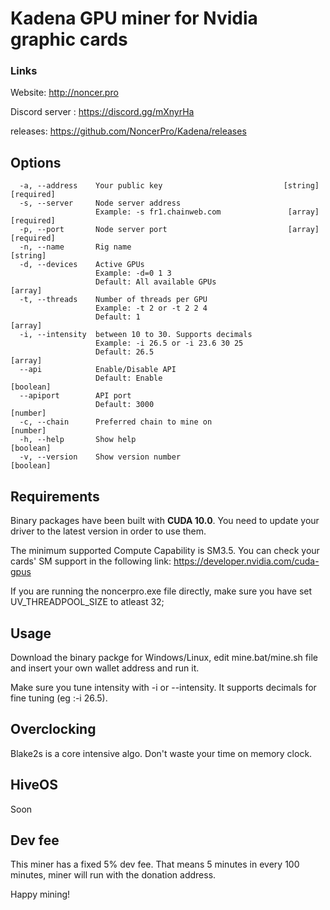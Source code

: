 # Kadena GPU miner for Nvidia graphic cards


### Links 

Website: http://noncer.pro

Discord server : https://discord.gg/mXnyrHa

releases: https://github.com/NoncerPro/Kadena/releases


Options
------------------------------------------
```Options:
  -a, --address    Your public key                           [string] [required]
  -s, --server     Node server address
                   Example: -s fr1.chainweb.com               [array] [required]
  -p, --port       Node server port                           [array] [required]
  -n, --name       Rig name                                             [string]
  -d, --devices    Active GPUs
                   Example: -d=0 1 3
                   Default: All available GPUs                           [array]
  -t, --threads    Number of threads per GPU
                   Example: -t 2 or -t 2 2 4
                   Default: 1                                            [array]
  -i, --intensity  between 10 to 30. Supports decimals
                   Example: -i 26.5 or -i 23.6 30 25
                   Default: 26.5                                         [array]
  --api            Enable/Disable API
                   Default: Enable                                     [boolean]
  --apiport        API port
                   Default: 3000                                        [number]                 
  -c, --chain      Preferred chain to mine on                           [number]
  -h, --help       Show help                                           [boolean]
  -v, --version    Show version number                                 [boolean]
```

Requirements
------------------------------------------
Binary packages have been built with **CUDA 10.0**. You need to update your driver to the latest version in order to use them.

The minimum supported Compute Capability is SM3.5. You can check your cards' SM support in the following link:
https://developer.nvidia.com/cuda-gpus

If you are running the noncerpro.exe file directly, make sure you have set UV_THREADPOOL_SIZE to atleast 32;

Usage
------------------------------------------
Download the binary packge for Windows/Linux, edit mine.bat/mine.sh file and insert your own wallet address and run it.

Make sure you tune intensity with -i or --intensity. It supports decimals for fine tuning (eg :-i 26.5).
   
Overclocking
------------------------------------------
Blake2s is a core intensive algo. Don't waste your time on memory clock.

HiveOS
------------------------------------------
Soon

Dev fee
------------------------------------------
This miner has a fixed 5% dev fee. That means 5 minutes in every 100 minutes, miner will run with the donation address. 

Happy mining!
